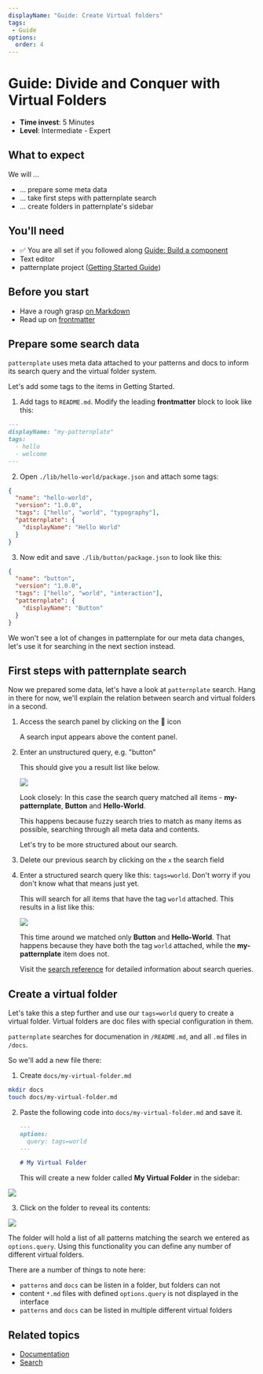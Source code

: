 ```yaml
---
displayName: "Guide: Create Virtual folders"
tags: 
 - Guide
options:
  order: 4
---
```


# Guide: Divide and Conquer with Virtual Folders

* **Time invest**: 5 Minutes
* **Level**: Intermediate - Expert

## What to expect

We will …

* … prepare some meta data
* … take first steps with patternplate search
* … create folders in patternplate's sidebar

## You'll need

* :white_check_mark: You are all set if you followed along [Guide: Build a component](./doc/docs/guides/add-component?guides-enabled=true)
* Text editor
* patternplate project ([Getting Started Guide](./doc/docs/guides/getting-started?guides-enabled=true))

## Before you start

* Have a rough grasp [on Markdown](https://guides.github.com/features/mastering-markdown/)
* Read up on [frontmatter](https://jekyllrb.com/docs/frontmatter/)

## Prepare some search data

`patternplate` uses meta data attached to your patterns and docs to 
 inform its search query and the virtual folder system.

Let's add some tags to the items in Getting Started.


1. Add tags to `README.md`. Modify the leading **frontmatter** block
   to look like this:

  ```md
  ---
  displayName: "my-patternplate"
  tags:
    - hello
    - welcome
  ---
  ```

2. Open `./lib/hello-world/package.json` and attach some tags:

  ```json
  {
    "name": "hello-world",
    "version": "1.0.0",
    "tags": ["hello", "world", "typography"],
    "patternplate": {
      "displayName": "Hello World"
    }
  }
  ```

3. Now edit and save `./lib/button/package.json` to look like this:

  ```json
  {
    "name": "button",
    "version": "1.0.0",
    "tags": ["hello", "world", "interaction"],
    "patternplate": {
      "displayName": "Button"
    }
  }
  ```

We won't see a lot of changes in patternplate for our meta data changes,
let's use it for searching in the next section instead.

## First steps with patternplate search

Now we prepared some data, let's have a look at `patternplate` search.
Hang in there for now, we'll explain the relation between search and virtual folders
in a second.

1. Access the search panel by clicking on the :mag_right: icon

   A search input appears above the content panel.

2. Enter an unstructured query, e.g. "button"

   This should give you a result list like below. 

   ![](https://patternplate.github.io/media/images/screenshot-search-fuzzy.png)

   Look closely: In this case the search query matched all items - **my-patternplate**, **Button**
   and **Hello-World**. 
   
   This happens because fuzzy search tries to match as many items as possible, searching
   through all meta data and contents.

   Let's try to be more structured about our search.

3. Delete our previous search by clicking on the `x` the search field

4. Enter a structured search query like this: `tags=world`. 
   Don't worry if you don't know what that means just yet.
 
   This will search for all items that have the tag `world` attached. This results
   in a list like this:

   ![](https://patternplate.github.io/media/images/screenshot-search-structured.png)

   This time around we matched only **Button** and **Hello-World**. That happens because they have both
   the tag `world` attached, while the **my-patternplate** item does not.

   Visit the [search reference](./doc/docs/reference/search?reference-enabled=true) for detailed information about search queries.

## Create a virtual folder

Let's take this a step further and use our `tags=world` query to create a virtual folder.
Virtual folders are doc files with special configuration in them. 

`patternplate` searches
for documenation in `/README.md`, and all `.md` files in `/docs`. 

So we'll add a new file there:

1. Create `docs/my-virtual-folder.md`

  ```bash
  mkdir docs
  touch docs/my-virtual-folder.md
  ```

2. Paste the following code into `docs/my-virtual-folder.md` and save it.
  
   ```md
   ---
   options:
     query: tags=world
   ---

   # My Virtual Folder
   ```

   This will create a new folder called **My Virtual Folder** in the sidebar:

  ![](https://patternplate.github.io/media/images/screenshot-virtual-folder.png)

3. Click on the folder to reveal its contents:

  ![](https://patternplate.github.io/media/images/screenshot-virtual-folder-open.png)

  The folder will hold a list of all patterns matching the search we entered as `options.query`.
  Using this functionality you can define any number of different virtual folders.

  There are a number of things to note here:

  * `patterns` and `docs` can be listen in a folder, but folders can not
  * content `*.md` files with defined `options.query` is not displayed in the interface
  * `patterns` and `docs` can be listed in multiple different virtual folders

## Related topics

* [Documentation](./doc/docs/reference/documentation?reference-enabled=true)
* [Search](./doc/docs/reference/search?reference-enabled=true)
